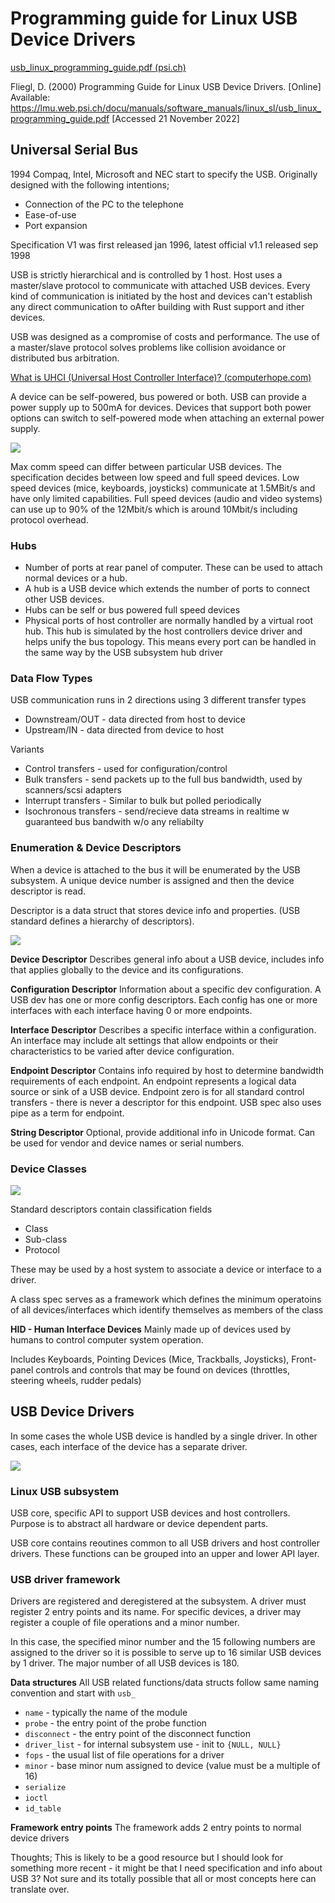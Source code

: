# Programming guide for Linux USB Device Drivers
[usb_linux_programming_guide.pdf (psi.ch)](https://lmu.web.psi.ch/docu/manuals/software_manuals/linux_sl/usb_linux_programming_guide.pdf)

Fliegl, D. (2000) Programming Guide for Linux USB Device Drivers. [Online] Available: https://lmu.web.psi.ch/docu/manuals/software_manuals/linux_sl/usb_linux_programming_guide.pdf [Accessed 21 November 2022]

## Universal Serial Bus
1994
Compaq, Intel, Microsoft and NEC start to specify the USB. Originally designed with the following intentions;
+ Connection of the PC to the telephone
+ Ease-of-use
+ Port expansion

Specification V1 was first released jan 1996, latest official v1.1 released sep 1998

USB is strictly hierarchical and is controlled by 1 host. Host uses a master/slave protocol to communicate with attached USB devices. Every kind of communication is initiated by the host and devices can't establish any direct communication to oAfter building with Rust support and ither devices.

USB was designed as a compromise of costs and performance. The use of a master/slave protocol solves problems like collision avoidance or distributed bus arbitration. 

[What is UHCI (Universal Host Controller Interface)? (computerhope.com)](https://www.computerhope.com/jargon/u/uhci.htm)

A device can be self-powered, bus powered or both. USB can provide a power supply up to 500mA for devices. Devices that support both power options can switch to self-powered mode when attaching an external power supply.

![](USB%20topology.PNG)

Max comm speed can differ between particular USB devices. The specification decides between low speed and full speed devices. Low speed devices (mice, keyboards, joysticks) communicate at 1.5MBit/s and have only limited capabilities. Full speed devices (audio and video systems) can use up to 90% of the 12Mbit/s which is around 10Mbit/s including protocol overhead.

### Hubs
+ Number of ports at rear panel of computer. These can be used to attach normal devices or a hub.
+ A hub is a USB device which extends the number of ports to connect other USB devices. 
+ Hubs can be self or bus powered full speed devices
+ Physical ports of host controller are normally handled by a virtual root hub. This hub is simulated by the host controllers device driver and helps unify the bus topology. This means every port can be handled in the same way by the USB subsystem hub driver

### Data Flow Types
USB communication runs in 2 directions using 3 different transfer types
+ Downstream/OUT - data directed from host to device
+ Upstream/IN - data directed from device to host

Variants
+ Control transfers - used for configuration/control
+ Bulk transfers - send packets up to the full bus bandwidth, used by scanners/scsi adapters
+ Interrupt transfers - Similar to bulk but polled periodically
+ Isochronous transfers - send/recieve data streams in realtime w guaranteed bus bandwith w/o any reliabilty

### Enumeration & Device Descriptors
When a device is attached to the bus it will be enumerated by the USB subsystem. A unique device number is assigned and then the device descriptor is read.

Descriptor is a data struct that stores device info and properties. (USB standard defines a hierarchy of descriptors). 

![](USBDescriptorHierarchy.PNG)

**Device Descriptor**
Describes general info about a USB device, includes info that applies globally to the device and its configurations.

**Configuration Descriptor**
Information about a specific dev configuration. A USB dev has one or more config descriptors. Each config has one or more interfaces with each interface having 0 or more endpoints. 

**Interface Descriptor**
Describes a specific interface within a configuration. An interface may include alt settings that allow endpoints or their characteristics to be varied after device configuration.

**Endpoint Descriptor**
Contains info required by host to determine bandwidth requirements of each endpoint. An endpoint represents a logical data source or sink of a USB device. Endpoint zero is for all standard control transfers - there is never a descriptor for this endpoint. USB spec also uses pipe as a term for endpoint.

**String Descriptor**
Optional, provide additional info in Unicode format. Can be used for vendor and device names or serial numbers.  

### Device Classes
![](Device%20Classes.PNG)

Standard descriptors contain classification fields
+ Class
+ Sub-class
+ Protocol

These may be used by a host system to associate a device or interface to a driver. 

A class spec serves as a framework which defines the minimum operatoins of all devices/interfaces which identify themselves as members of the class

**HID - Human Interface Devices**
Mainly made up of devices used by humans to control computer system operation.

Includes Keyboards, Pointing Devices (Mice, Trackballs, Joysticks), Front-panel controls and controls that may be found on devices (throttles, steering wheels, rudder pedals)

## USB Device Drivers

In some cases the whole USB device is handled by a single driver. In other cases, each interface of the device has a separate driver.

![](LinuxUSBSubsystem.PNG)

### Linux USB subsystem
USB core, specific API to support USB devices and host controllers. Purpose is to abstract all hardware or device dependent parts.

USB core contains reoutines common to all USB drivers and host controller drivers. These functions can be grouped into an upper and lower API layer.

### USB driver framework
Drivers are registered and deregistered at the subsystem. A driver must register 2 entry points and its name. For specific devices, a driver may register a couple of file operations and a minor number. 

In this case, the specified minor number and the 15 following numbers are assigned to the driver so it is possible to serve up to 16 similar USB devices by 1 driver. The major number of all USB devices is 180.

**Data structures**
All USB related functions/data structs follow same naming convention and start with `usb_` 

+ `name` - typically the name of the module
+ `probe` -  the entry point of the probe function
+ `disconnect` - the entry point of the disconnect function
+ `driver_list` - for internal subsystem use - init to `{NULL, NULL}`
+ `fops` - the usual list of file operations for a driver
+ `minor` - base minor num assigned to device (value must be a multiple of 16)
+ `serialize`
+ `ioctl`
+ `id_table`

**Framework entry points**
The framework adds 2 entry points to normal device drivers










Thoughts;
This is likely to be a good resource but I should look for something more recent - it might be that I need specification and info about USB 3? Not sure and its totally possible that all or most concepts here can translate over.